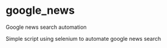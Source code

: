 # google_news
Google news search automation


Simple script using selenium to automate google news search
